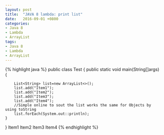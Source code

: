 ```yaml
---
layout: post
title:  "JAVA 8 lambda: print list"
date:   2016-09-01 +0800
categories:
- Java 8
- Lambda
- ArrayList
tags:
- Java 8
- Lambda
- ArrayList
---
```


{% highlight java %}
public class Test {
    public static void main(String[]args){

        List<String> list=new ArrayList<>();
        list.add("Item1");
        list.add("Item2");
        list.add("Item3");
        list.add("Item4");
        //Simple online to sout the list works the same for Objects by using toString
        list.forEach(System.out::println);
    }
}
Item1
Item2
Item3
Item4
{% endhighlight %}
